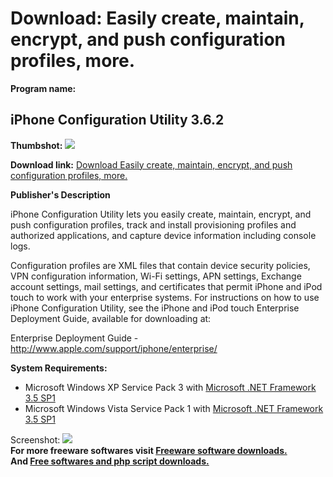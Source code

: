 # Download: Easily create, maintain, encrypt, and push configuration profiles, more.

**Program name:**

## iPhone Configuration Utility 3.6.2

  
**Thumbshot:** ![](http://www.freewarefiles.com/screenshot/iphoneconfutil_md.jpg)   
  
**Download link:** [Download Easily create, maintain, encrypt, and push configuration profiles, more.](http://freesoftwares.boysofts.com/IPhone-Configuration-Utility_program_51700.html)  
  


**Publisher's Description**  
  


iPhone Configuration Utility lets you easily create, maintain, encrypt, and push configuration profiles, track and install provisioning profiles and authorized applications, and capture device information including console logs. 

Configuration profiles are XML files that contain device security policies, VPN configuration information, Wi-Fi settings, APN settings, Exchange account settings, mail settings, and certificates that permit iPhone and iPod touch to work with your enterprise systems. For instructions on how to use iPhone Configuration Utility, see the iPhone and iPod touch Enterprise Deployment Guide, available for downloading at:

Enterprise Deployment Guide - <http://www.apple.com/support/iphone/enterprise/>

**System Requirements:**

  * Microsoft Windows XP Service Pack 3 with [Microsoft .NET Framework 3.5 SP1](http://www.freewarefiles.com/Microsoft-NET-Framework-3_program_31320.html)
  * Microsoft Windows Vista Service Pack 1 with [Microsoft .NET Framework 3.5 SP1](http://www.freewarefiles.com/Microsoft-NET-Framework-3_program_31320.html)

  
  
Screenshot: ![](http://www.freewarefiles.com/screenshot/iphoneconfutil.jpg)   
**For more freeware softwares visit [Freeware software downloads.](http://freesoftwares.boysofts.com/)**   
**And [Free softwares and php script downloads.](http://www.boysofts.com/)**
